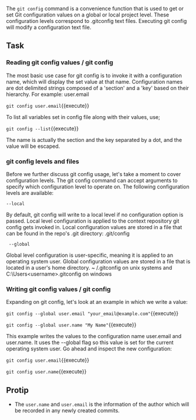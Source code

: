 The ```git config``` command is a convenience function that is used to get or set Git configuration values on a global or local project level. These configuration levels correspond to .gitconfig text files. Executing git config will modify a configuration text file.

## Task

### Reading git config values / git config

The most basic use case for git config is to invoke it with a configuration name, which will display the set value at that name. Configuration names are dot delimited strings composed of a 'section' and a 'key' based on their hierarchy. For example: user.email

```git config user.email```{{execute}}

To list all variables set in config file along with their values, use;

```git config --list```{{execute}}

The name is actually the section and the key separated by a dot, and the value will be escaped.

### git config levels and files

Before we further discuss git config usage, let's take a moment to cover configuration levels. The git config command can accept arguments to specify which configuration level to operate on. The following configuration levels are available:

    --local

By default, git config will write to a local level if no configuration option is passed. Local level configuration is applied to the context repository git config gets invoked in. Local configuration values are stored in a file that can be found in the repo's .git directory: .git/config

     --global

Global level configuration is user-specific, meaning it is applied to an operating system user. Global configuration values are stored in a file that is located in a user's home directory. ~ /.gitconfig on unix systems and C:\Users\<username>\.gitconfig on windows

### Writing git config values / git config

Expanding on git config, let's look at an example in which we write a value:

```git config --global user.email "your_email@example.com"```{{execute}}

```git config --global user.name "My Name"```{{execute}}

This example writes the values to the configuration name user.email and user.name. It uses the --global flag so this value is set for the current operating system user. Go ahead and inspect the new configuration:

```git config user.email```{{execute}}

```git config user.name```{{execute}}

## Protip

* The `user.name` and `user.email` is the information of the author which will be recorded in any newly created commits.